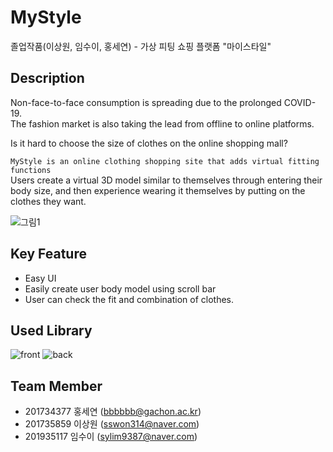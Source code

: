 # MyStyle
졸업작품(이상원, 임수이, 홍세연) - 가상 피팅 쇼핑 플랫폼 "마이스타일"

## Description

Non-face-to-face consumption is spreading due to the prolonged COVID-19. <br>
The fashion market is also taking the lead from offline to online platforms.

Is it hard to choose the size of clothes on the online shopping mall? 

`MyStyle is an online clothing shopping site that adds virtual fitting functions`<br>
Users create a virtual 3D model similar to themselves through entering their body size, and then experience wearing it themselves by putting on the clothes they want.

![그림1](https://user-images.githubusercontent.com/78682585/145702923-971b2ea4-db2c-46c8-827f-ed7b758a312a.png)

## Key Feature
* Easy UI
* Easily create user body model using scroll bar
* User can check the fit and combination of clothes.


## Used Library
![front](https://user-images.githubusercontent.com/78682585/145704111-1d440b95-41ec-4d4c-b617-a9001cc78e94.PNG)
![back](https://user-images.githubusercontent.com/78682585/145704115-e8a33fbf-dd5a-4c79-ac2b-5b2014be9f38.PNG)

## Team Member
* 201734377 홍세연 (bbbbbb@gachon.ac.kr)
* 201735859 이상원 (sswon314@naver.com)
* 201935117 임수이 (sylim9387@naver.com)
